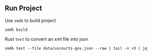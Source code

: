 ## Run Project

Use `smdk` to build project

```
smdk build
```

Rust `test` to convert an xml file into json

```
smdk test --file data/uscourts-gov.json --raw | tail -n +3 | jq
```
